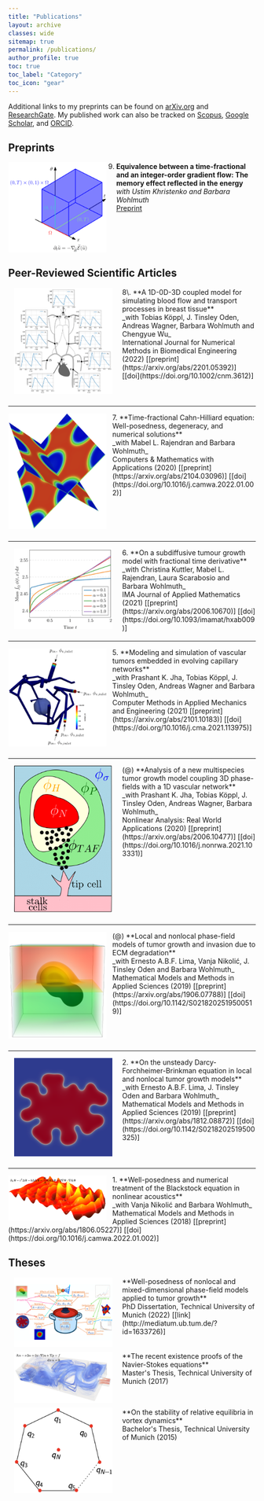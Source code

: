 ```yaml
---
title: "Publications"
layout: archive
classes: wide
sitemap: true
permalink: /publications/
author_profile: true
toc: true
toc_label: "Category"
toc_icon: "gear"
---
```


Additional links to my preprints can be found on [arXiv.org](https://arxiv.org/a/fritz_m_1.html) and [ResearchGate](https://www.researchgate.net/profile/Marvin-Fritz).
My published work can also be tracked on [Scopus](https://www.scopus.com/authid/detail.uri?authorId=57203966182), [Google Scholar](https://scholar.google.com/citations?user=UXscgtgAAAAJ&hl=en), and [ORCID](https://orcid.org/0000-0002-8360-7371).

## Preprints

<img src="/assets/images/equivalence.png" width="200" height="auto" align="left" style="padding-right: 20px"/> 
<ol start="9">
<li> <strong> Equivalence between a time-fractional and an integer-order gradient flow: The memory effect reflected in the energy </strong> <br> 
  <em> with Ustim Khristenko and Barbara Wohlmuth </em> <br> 
  <a href="https://arxiv.org/abs/2106.10985">Preprint</a>
</li> </ol>
<br clear="left"/>


## Peer-Reviewed Scientific Articles

<img src="/assets/images/1d0d3d.png" width="200" height="auto" alt="" align="left" style="display:block;margin-bottom:10px;margin-left:auto;margin-right:auto;padding-left: 12px;padding-right: 20px;" /> 
8\. **A 1D-0D-3D coupled model for simulating blood flow and transport processes in breast tissue** <br> _with Tobias Köppl, J. Tinsley Oden, Andreas Wagner, Barbara Wohlmuth and Chengyue Wu_ <br> International Journal for Numerical Methods in Biomedical Engineering (2022) [[preprint](https://arxiv.org/abs/2201.05392)] [[doi](https://doi.org/10.1002/cnm.3612)] 
<br clear="left"/>
<hr />

<img src="/assets/images/timefractional.png" width="200" height="auto" alt="" align="left" style="display:block;margin-bottom:10px;margin-left:auto;margin-right:auto;padding-left: 0px;padding-right: 12px;" /> 
7. **Time-fractional Cahn-Hilliard equation: Well-posedness, degeneracy, and numerical solutions** <br> _with Mabel L. Rajendran and Barbara Wohlmuth_ <br> Computers & Mathematics with Applications (2020) [[preprint](https://arxiv.org/abs/2104.03096)] [[doi](https://doi.org/10.1016/j.camwa.2022.01.002)]
<br clear="left"/>
<hr />

<img src="/assets/images/subdiffusive.png" width="200" height="auto" alt="" align="left" style="display:block;margin-bottom:10px;margin-left:auto;margin-right:auto;padding-left: 12px;padding-right: 20px;" /> 
6. **On a subdiffusive tumour growth model with fractional time derivative** <br> _with Christina Kuttler, Mabel L. Rajendran, Laura Scarabosio and Barbara Wohlmuth_ <br> IMA Journal of Applied Mathematics (2021) [[preprint](https://arxiv.org/abs/2006.10670)] [[doi](https://doi.org/10.1093/imamat/hxab009)] 
<br clear="left"/>
<hr />

<img src="/assets/images/modeling.png" width="200" height="auto" alt="" align="left" style="display:block;margin-bottom:10px;margin-left:auto;margin-right:auto;padding-left: 0px;padding-right: 12px;" /> 
5. **Modeling and simulation of vascular tumors embedded in evolving capillary networks** <br> _with Prashant K. Jha, Tobias Köppl, J. Tinsley Oden, Andreas Wagner and Barbara Wohlmuth_ <br> Computer Methods in Applied Mechanics and Engineering (2021) [[preprint](https://arxiv.org/abs/2101.10183)] [[doi](https://doi.org/10.1016/j.cma.2021.113975)] 
<br clear="left"/>
<hr />

<img src="/assets/images/3d1d_3.png" width="200" height="auto" alt="" align="left" style="display:block;margin-bottom:10px;margin-left:auto;margin-right:auto;padding-left: 12px;padding-right: 20px;" /> 
(@) **Analysis of a new multispecies tumor growth model coupling 3D phase-fields with a 1D vascular network** <br> _with Prashant K. Jha, Tobias Köppl, J. Tinsley Oden, Andreas Wagner, Barbara Wohlmuth_ <br> Nonlinear Analysis: Real World Applications (2020) [[preprint](https://arxiv.org/abs/2006.10477)] [[doi](https://doi.org/10.1016/j.nonrwa.2021.103331)] 
<br clear="left"/>
<hr />

<img src="/assets/images/ecm.png" width="200" height="auto" alt="" align="left" style="display:block;margin-bottom:10px;margin-left:auto;margin-right:auto;padding-left: 0px;padding-right: 12px;" /> 
(@) **Local and nonlocal phase-field models of tumor growth and invasion due to ECM degradation** <br> _with Ernesto A.B.F. Lima, Vanja Nikolić, J. Tinsley Oden and Barbara Wohlmuth_ <br> Mathematical Models and Methods in Applied Sciences (2019) [[preprint](https://arxiv.org/abs/1906.07788)] [[doi](https://doi.org/10.1142/S0218202519500519)] 
<br clear="left"/>
<hr />

<img src="/assets/images/dfb.png" width="200" height="auto" alt="" align="left" style="display:block;margin-bottom:10px;margin-left:auto;margin-right:auto;padding-left: 12px;padding-right: 20px;" /> 
2. **On the unsteady Darcy-Forchheimer-Brinkman equation in local and nonlocal tumor growth models** <br> _with Ernesto A.B.F. Lima, J. Tinsley Oden and Barbara Wohlmuth_ <br> Mathematical Models and Methods in Applied Sciences (2019) [[preprint](https://arxiv.org/abs/1812.08872)] [[doi](https://doi.org/10.1142/S0218202519500325)] 
<br clear="left"/>
<hr />

<img src="/assets/images/blackstock.png" width="200" height="auto" alt="" align="left" style="display:block;margin-bottom:10px;margin-left:auto;margin-right:auto;padding-left: 0px;padding-right: 12px;" /> 
1. **Well-posedness and numerical treatment of the Blackstock equation in nonlinear acoustics** <br> _with Vanja Nikolić and Barbara Wohlmuth_ <br> Mathematical Models and Methods in Applied Sciences (2018) [[preprint](https://arxiv.org/abs/1806.05227)] [[doi](https://doi.org/10.1016/j.camwa.2022.01.002)] 

## Theses

<img src="/assets/images/phd.png" width="200" height="auto" alt="" align="left" style="display:block;margin-bottom:10px;margin-left:auto;margin-right:auto;padding-left: 12px;padding-right: 20px;" /> 
**Well-posedness of nonlocal and mixed-dimensional phase-field models applied to tumor growth** <br> PhD Dissertation, Technical University of Munich (2022) [[link](http://mediatum.ub.tum.de/?id=1633726)] 
<br clear="left"/>

<img src="/assets/images/navier.png" width="200" height="auto" alt="" align="left" style="display:block;margin-bottom:10px;margin-left:auto;margin-right:auto;padding-left: 12px;padding-right: 20px;" /> 
**The recent existence proofs of the Navier-Stokes equations** <br> Master's Thesis, Technical University of Munich (2017)  
<br clear="left"/>

<img src="/assets/images/vortex.png" width="200" height="auto" alt="" align="left" style="display:block;margin-bottom:10px;margin-left:auto;margin-right:auto;padding-left: 12px;padding-right: 20px;" /> 
**On the stability of relative equilibria in vortex dynamics** <br> Bachelor's Thesis, Technical University of Munich (2015)  


<!--| <img src="/assets/images/ResearchLCS.png" width="200" height="220" alt="" align="left" style="display:block;margin-bottom:10px;margin-left:auto;margin-right:auto;padding-left: 0px;padding-right: 10px;" /> **Lagrangian coherent structures in three-dimensional steady flows** <br> Bachelor's Thesis, Technical University of Munich (2014) [[link](https://escholarship.mcgill.ca/concern/theses/xk81jq05j)] |
-->
